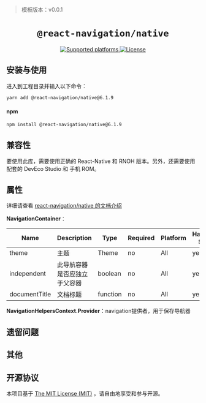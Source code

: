 > 模板版本：v0.0.1

<p align="center">
  <h1 align="center"> <code>@react-navigation/native</code> </h1>
</p>
<p align="center">
    <a href="https://github.com/react-navigation/react-navigation/tree/6.x/packages/native">
        <img src="https://img.shields.io/badge/platforms-android%20|%20ios%20|%20harmony%20-lightgrey.svg" alt="Supported platforms" />
    </a>
    <a href="https://github.com/react-navigation/react-navigation/blob/6.x/packages/native/LICENSE">
        <img src="https://img.shields.io/badge/license-MIT-green.svg" alt="License" />
    </a>
</p>

## 安装与使用

进入到工程目录并输入以下命令：

<!-- tabs:start -->

```bash
yarn add @react-navigation/native@6.1.9
```

#### **npm**

```bash
npm install @react-navigation/native@6.1.9
```

<!-- tabs:end -->

## 兼容性

要使用此库，需要使用正确的 React-Native 和 RNOH 版本。另外，还需要使用配套的 DevEco Studio 和 手机 ROM。

## 属性

详细请查看 [react-navigation/native 的文档介绍](https://reactnavigation.org/docs/navigation-container)

**NavigationContainer**：

| Name | Description | Type | Required | Platform | HarmonyOS Support  |
| ---- | ----------- | ---- | -------- | -------- | ------------------ |
| theme | 主题 | Theme | no      | All      | yes      |
| independent | 此导航容器是否应独立于父容器 | boolean | no      | All      | yes      |
| documentTitle | 文档标题 | function | no      | All      | yes      |


**NavigationHelpersContext.Provider**：navigation提供者，用于保存导航器

## 遗留问题

## 其他

## 开源协议

本项目基于 [The MIT License (MIT)](https://github.com/react-navigation/react-navigation/blob/6.x/packages/native/LICENSE) ，请自由地享受和参与开源。
